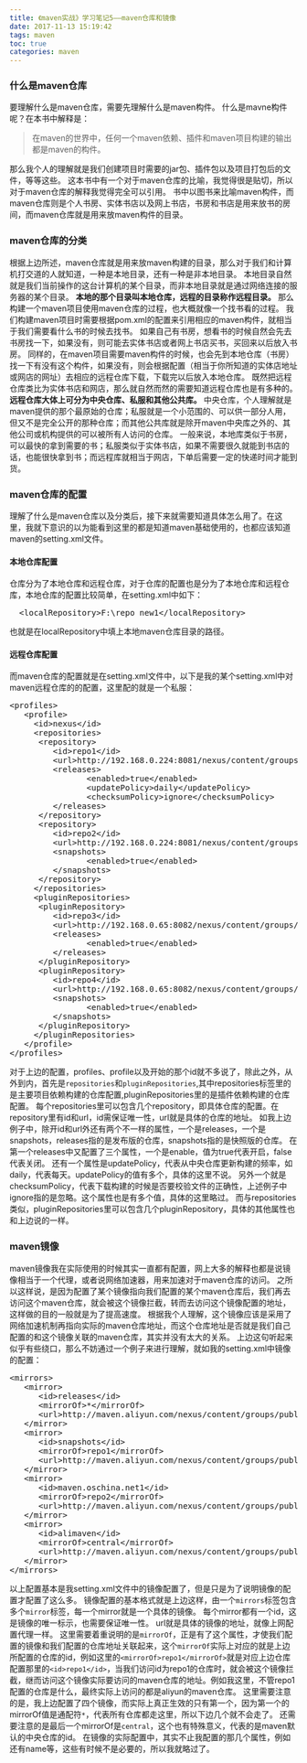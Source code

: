 ```yaml
---
title: 《maven实战》学习笔记5——maven仓库和镜像
date: 2017-11-13 15:19:42
tags: maven
toc: true
categories: maven
---
```

### 什么是maven仓库
要理解什么是maven仓库，需要先理解什么是maven构件。
什么是mavne构件呢？在本书中解释是：
>在maven的世界中，任何一个maven依赖、插件和maven项目构建的输出都是maven的构件。
<!--more-->
那么我个人的理解就是我们创建项目时需要的jar包、插件包以及项目打包后的文件，等等这些。
这本书中有一个对于maven仓库的比喻，我觉得很是贴切，所以对于maven仓库的解释我觉得完全可以引用。
书中以图书来比喻maven构件，而maven仓库则是个人书房、实体书店以及网上书店，书房和书店是用来放书的房间，而maven仓库就是用来放maven构件的目录。

### maven仓库的分类
根据上边所述，maven仓库就是用来放maven构建的目录，那么对于我们和计算机打交道的人就知道，一种是本地目录，还有一种是非本地目录。
本地目录自然就是我们当前操作的这台计算机的某个目录，而非本地目录就是通过网络连接的服务器的某个目录。
**本地的那个目录叫本地仓库，远程的目录称作远程目录。**
那么构建一个maven项目使用maven仓库的过程，也大概就像一个找书看的过程。
我们构建maven项目时需要根据pom.xml的配置来引用相应的maven构件，就相当于我们需要看什么书的时候去找书。
如果自己有书房，想看书的时候自然会先去书房找一下，如果没有，则可能去实体书店或者网上书店买书，买回来以后放入书房。
同样的，在maven项目需要maven构件的时候，也会先到本地仓库（书房）找一下有没有这个构件，如果没有，则会根据配置（相当于你所知道的实体店地址或网店的网址）去相应的远程仓库下载，下载完以后放入本地仓库。
既然把远程仓库类比为实体书店和网店，那么就自然而然的需要知道远程仓库也是有多种的。
**远程仓库大体上可分为中央仓库、私服和其他公共库。**
中央仓库，个人理解就是maven提供的那个最原始的仓库；私服就是一个小范围的、可以供一部分人用，但又不是完全公开的那种仓库；而其他公共库就是除开maven中央库之外的、其他公司或机构提供的可以被所有人访问的仓库。
一般来说，本地库类似于书房，可以最快的拿到需要的书；私服类似于实体书店，如果不需要很久就能到书店的话，也能很快拿到书；而远程库就相当于网店，下单后需要一定的快递时间才能到货。

### maven仓库的配置
理解了什么是maven仓库以及分类后，接下来就需要知道具体怎么用了。在这里，我就下意识的以为能看到这里的都是知道maven基础使用的，也都应该知道maven的setting.xml文件。

#### 本地仓库配置
仓库分为了本地仓库和远程仓库，对于仓库的配置也是分为了本地仓库和远程仓库，本地仓库的配置比较简单，在setting.xml中如下：
<pre>
  &lt;localRepository>F:\repo_new1&lt;/localRepository>
</pre>
也就是在localRepository中填上本地maven仓库目录的路径。

#### 远程仓库配置
而maven仓库的配置就是在setting.xml文件中，以下是我的某个setting.xml中对maven远程仓库的的配置，这里配的就是一个私服：
<pre>
&lt;profiles>
   &lt;profile>
     &lt;id>nexus&lt;/id>
     &lt;repositories>
	  &lt;repository>
	     &lt;id>repo1&lt;/id>
	     &lt;url>http://192.168.0.224:8081/nexus/content/groups/public&lt;/url>
	     &lt;releases>
                &lt;enabled>true&lt;/enabled>
                &lt;updatePolicy>daily&lt;/updatePolicy>
                &lt;checksumPolicy>ignore&lt;/checksumPolicy>
	     &lt;/releases>
	  &lt;/repository>
	  &lt;repository>
	     &lt;id>repo2&lt;/id>
	     &lt;url>http://192.168.0.224:8081/nexus/content/groups/public-snapshots&lt;/url>	     
	     &lt;snapshots>
                &lt;enabled>true&lt;/enabled>
	     &lt;/snapshots>
	  &lt;/repository>
     &lt;/repositories>
     &lt;pluginRepositories>
	  &lt;pluginRepository>
	     &lt;id>repo3&lt;/id>
	     &lt;url>http://192.168.0.65:8082/nexus/content/groups/public&lt;/url>
	     &lt;releases>
                &lt;enabled>true&lt;/enabled>
	     &lt;/releases>
	  &lt;/pluginRepository>
	  &lt;pluginRepository>
	     &lt;id>repo4&lt;/id>
	     &lt;url>http://192.168.0.65:8082/nexus/content/groups/public-snapshots&lt;/url>
	     &lt;snapshots>
                &lt;enabled>true&lt;/enabled>
	     &lt;/snapshots>
	  &lt;/pluginRepository>
     &lt;/pluginRepositories>
   &lt;/profile>
&lt;/profiles>
</pre>
对于上边的配置，profiles、profile以及开始的那个id就不多说了，除此之外，从外到内，首先是`repositories`和`pluginRepositories`,其中repositories标签里的是主要项目依赖构建的仓库配置,pluginRepositories里的是插件依赖构建的仓库配置。
每个repositories里可以包含几个repository，即具体仓库的配置。在repository里有id和url，id需保证唯一性，url就是具体的仓库的地址。
如我上边例子中，除开id和url外还有两个不一样的属性，一个是releases，一个是snapshots，releases指的是发布版的仓库，snapshots指的是快照版的仓库。
在第一个releases中又配置了三个属性，一个是enable，值为true代表开启，false代表关闭。
还有一个属性是updatePolicy，代表从中央仓库更新构建的频率，如daily，代表每天。updatePolicy的值有多个，具体的这里不说。
另外一个就是checksumPolicy，代表下载构建的时候是否要校验文件的正确性，上述例子中ignore指的是忽略。这个属性也是有多个值，具体的这里略过。
而与repositories类似，pluginRepositories里可以包含几个pluginRepository，具体的其他属性也和上边说的一样。

### maven镜像
maven镜像我在实际使用的时候其实一直都有配置，网上大多的解释也都是说镜像相当于一个代理，或者说网络加速器，用来加速对于maven仓库的访问。
之所以这样说，是因为配置了某个镜像指向我们配置的某个maven仓库后，我们再去访问这个maven仓库，就会被这个镜像拦截，转而去访问这个镜像配置的地址，这样做的目的一般就是为了提高速度。
根据我个人理解，这个镜像应该是采用了网络加速机制再指向实际的maven仓库地址，而这个仓库地址是否就是我们自己配置的和这个镜像关联的maven仓库，其实并没有太大的关系。
上边这句听起来似乎有些绕口，那么不妨通过一个例子来进行理解，就如我的setting.xml中镜像的配置：
<pre>
&lt;mirrors>
   &lt;mirror>
      &lt;id>releases&lt;/id>
      &lt;mirrorOf>*&lt;/mirrorOf>
      &lt;url>http://maven.aliyun.com/nexus/content/groups/public/&lt;/url>
   &lt;/mirror>
   &lt;mirror>
      &lt;id>snapshots&lt;/id>
      &lt;mirrorOf>repo1&lt;/mirrorOf>
      &lt;url>http://maven.aliyun.com/nexus/content/groups/public/&lt;/url>
   &lt;/mirror>
   &lt;mirror>
      &lt;id>maven.oschina.net1&lt;/id>
      &lt;mirrorOf>repo2&lt;/mirrorOf>
      &lt;url>http://maven.aliyun.com/nexus/content/groups/public/&lt;/url>
   &lt;/mirror>
   &lt;mirror>  
      &lt;id>alimaven&lt;/id>  
      &lt;mirrorOf>central&lt;/mirrorOf>
      &lt;url>http://maven.aliyun.com/nexus/content/groups/public/&lt;/url>            
   &lt;/mirror>  
&lt;/mirrors>
</pre>
以上配置基本是我setting.xml文件中的镜像配置了，但是只是为了说明镜像的配置才配置了这么多。
镜像配置的基本格式就是上边这样，由一个`mirrors`标签包含多个`mirror`标签，每一个mirror就是一个具体的镜像。
每个mirror都有一个id，这是镜像的唯一标示，也需要保证唯一性。
url就是具体的镜像的地址，就像上网配置代理一样。
这里需要着重说明的是`mirrorOf`，正是有了这个属性，才使我们配置的镜像和我们配置的仓库地址关联起来，这个`mirrorOf`实际上对应的就是上边所配置的仓库的id，例如这里的`<mirrorOf>repo1</mirrorOf>`就是对应上边仓库配置那里的`<id>repo1</id>`，当我们访问id为repo1的仓库时，就会被这个镜像拦截，继而访问这个镜像实际要访问的maven仓库的地址。例如我这里，不管repo1配置的仓库是什么，最终实际上访问的都是aliyun的maven仓库。
这里需要注意的是，我上边配置了四个镜像，而实际上真正生效的只有第一个，因为第一个的mirrorOf值是通配符`*`，代表所有仓库都走这里，所以下边几个就不会走了。
还需要注意的是最后一个mirrorOf是`central`，这个也有特殊意义，代表的是maven默认的中央仓库的id。
在镜像的实际配置中，其实不止我配置的那几个属性，例如还有name等，这些有时候不是必要的，所以我就略过了。